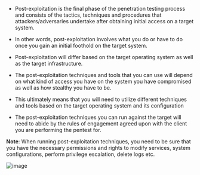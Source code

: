 
+ Post-exploitation is the final phase of the penetration testing process and consists of the tactics, techniques and procedures that attackers/adversaries undertake after obtaining initial access on a target system.

+ In other words, post-exploitation involves what you do or have to do once you gain an initial foothold on the target system.

+ Post-exploitation will differ based on the target operating system as well as the target infrastructure.

+ The post-exploitation techniques and tools that you can use will depend on what kind of access you have on the system you have compromised as well as how stealthy you have to be.

+ This ultimately means that you will need to utilize different techniques and tools based on the target operating system and its configuration

+ The post-exploitation techniques you can run against the target will need to abide by the rules of engagement agreed upon with the client you are performing the pentest for.

**Note**: When running post-exploitation techniques, you need to be sure that you have the necessary permissions and rights to modify services, system configurations, perform privilege escalation, delete logs etc. 

![image](https://github.com/B4PHOM3T/eJPT-Notes/assets/89618500/f6ed146c-049b-418a-a88e-b0c1d98cd289)
